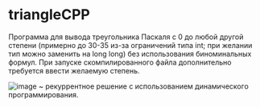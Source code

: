 # triangleCPP
Программа для вывода треугольника Паскаля с 0 до любой другой степени (примерно до 30-35 из-за ограничений типа int; при желании тип можно заменить на long long) без использования биноминальных формул.
При запуске скомпилированного файла дополнительно требуется ввести желаемую степень.

![image](https://github.com/mrruke12/triangleCPP/assets/135268579/eeb8f3dd-c3ba-49a4-829c-9523a3602205)
~ рекуррентное решение с использованием динамического программирования.
